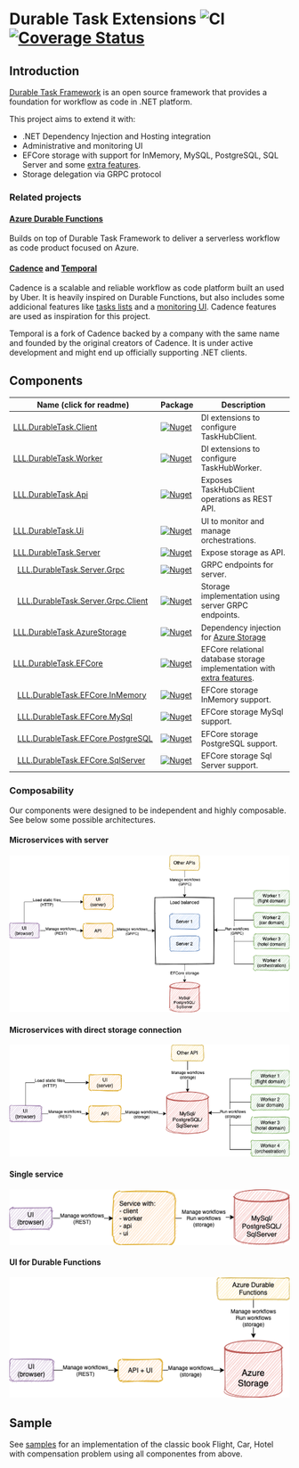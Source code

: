 # Durable Task Extensions ![CI](https://github.com/lucaslorentz/durabletask-extensions/workflows/CI/badge.svg) [![Coverage Status](https://coveralls.io/repos/github/lucaslorentz/durabletask-extensions/badge.svg?branch=main)](https://coveralls.io/github/lucaslorentz/durabletask-extensions?branch=main)

## Introduction

[Durable Task Framework](https://github.com/Azure/durabletask) is an open source framework that provides a foundation for workflow as code in .NET platform.

This project aims to extend it with:
- .NET Dependency Injection and Hosting integration  
- Administrative and monitoring UI
- EFCore storage with support for InMemory, MySQL, PostgreSQL, SQL Server and some [extra features](./src/LLL.DurableTask.EFCore/README.md#features).
- Storage delegation via GRPC protocol

### Related projects

#### [Azure Durable Functions](https://docs.microsoft.com/en-us/azure/azure-functions/durable/durable-functions-overview)

Builds on top of Durable Task Framework to deliver a serverless workflow as code product focused on Azure.

#### [Cadence](https://cadenceworkflow.io/) and [Temporal](https://temporal.io/)

Cadence is a scalable and reliable workflow as code platform built an used by Uber. It is heavily inspired on Durable Functions, but also includes some addicional features like [tasks lists](https://cadenceworkflow.io/docs/concepts/task-lists/) and a [monitoring UI](https://github.com/uber/cadence-web). Cadence features are used as inspiration for this project.

Temporal is a fork of Cadence backed by a company with the same name and founded by the original creators of Cadence. It is under active development and might end up officially supporting .NET clients.

## Components

| Name (click for readme) | Package | Description |
| - | - | - |
| [LLL.DurableTask.Client](src/LLL.DurableTask.Client) | [![Nuget](https://img.shields.io/nuget/vpre/LLL.DurableTask.Client)](https://www.nuget.org/packages/LLL.DurableTask.Client/) | DI extensions to configure TaskHubClient. |
| [LLL.DurableTask.Worker](src/LLL.DurableTask.Worker) | [![Nuget](https://img.shields.io/nuget/vpre/LLL.DurableTask.Worker)](https://www.nuget.org/packages/LLL.DurableTask.Worker/) | DI extensions to configure TaskHubWorker. |
| [LLL.DurableTask.Api](src/LLL.DurableTask.Api) | [![Nuget](https://img.shields.io/nuget/vpre/LLL.DurableTask.Api)](https://www.nuget.org/packages/LLL.DurableTask.Api/) | Exposes TaskHubClient operations as REST API. |
| [LLL.DurableTask.Ui](src/LLL.DurableTask.Ui) | [![Nuget](https://img.shields.io/nuget/vpre/LLL.DurableTask.Ui)](https://www.nuget.org/packages/LLL.DurableTask.Ui/) | UI to monitor and manage orchestrations. |
| [LLL.DurableTask.Server](src/LLL.DurableTask.Server) | [![Nuget](https://img.shields.io/nuget/vpre/LLL.DurableTask.Server)](https://www.nuget.org/packages/LLL.DurableTask.Server/) | Expose storage as API. |
| &nbsp;&nbsp;[LLL.DurableTask.Server.Grpc](src/LLL.DurableTask.Server.Grpc) | [![Nuget](https://img.shields.io/nuget/vpre/LLL.DurableTask.Server.Grpc)](https://www.nuget.org/packages/LLL.DurableTask.Server.Grpc/) | GRPC endpoints for server. |
| &nbsp;&nbsp;[LLL.DurableTask.Server.Grpc.Client](src/LLL.DurableTask.Server.Grpc.Client) | [![Nuget](https://img.shields.io/nuget/vpre/LLL.DurableTask.Server.Grpc.Client)](https://www.nuget.org/packages/LLL.DurableTask.Server.Grpc.Client/) | Storage implementation using server GRPC endpoints. |
| [LLL.DurableTask.AzureStorage](src/LLL.DurableTask.AzureStorage) | [![Nuget](https://img.shields.io/nuget/vpre/LLL.DurableTask.AzureStorage)](https://www.nuget.org/packages/LLL.DurableTask.AzureStorage/) | Dependency injection for [Azure Storage](https://github.com/Azure/durabletask/tree/main/src/DurableTask.AzureStorage) |
| [LLL.DurableTask.EFCore](src/LLL.DurableTask.EFCore) | [![Nuget](https://img.shields.io/nuget/vpre/LLL.DurableTask.EFCore)](https://www.nuget.org/packages/LLL.DurableTask.EFCore/) | EFCore relational database storage implementation with [extra features](./src/LLL.DurableTask.EFCore/README.md#features). |
| &nbsp;&nbsp;[LLL.DurableTask.EFCore.InMemory](src/LLL.DurableTask.EFCore.InMemory) | [![Nuget](https://img.shields.io/nuget/vpre/LLL.DurableTask.EFCore.InMemory)](https://www.nuget.org/packages/LLL.DurableTask.EFCore.InMemory/) | EFCore storage InMemory support. |
| &nbsp;&nbsp;[LLL.DurableTask.EFCore.MySql](src/LLL.DurableTask.EFCore.MySql) | [![Nuget](https://img.shields.io/nuget/vpre/LLL.DurableTask.EFCore.MySql)](https://www.nuget.org/packages/LLL.DurableTask.EFCore.MySql/) | EFCore storage MySql support. |
| &nbsp;&nbsp;[LLL.DurableTask.EFCore.PostgreSQL](src/LLL.DurableTask.EFCore.PostgreSQL) | [![Nuget](https://img.shields.io/nuget/vpre/LLL.DurableTask.EFCore.PostgreSQL)](https://www.nuget.org/packages/LLL.DurableTask.EFCore.PostgreSQL/) | EFCore storage PostgreSQL support. |
| &nbsp;&nbsp;[LLL.DurableTask.EFCore.SqlServer](src/LLL.DurableTask.EFCore.SqlServer) | [![Nuget](https://img.shields.io/nuget/vpre/LLL.DurableTask.EFCore.SqlServer)](https://www.nuget.org/packages/LLL.DurableTask.EFCore.SqlServer/) | EFCore storage Sql Server support. |

### Composability

Our components were designed to be independent and highly composable. See below some possible architectures.

#### Microservices with server

![Diagram](readme/diagrams/architecture_1.png)

#### Microservices with direct storage connection

![Diagram](readme/diagrams/architecture_2.png)

#### Single service

![Diagram](readme/diagrams/architecture_3.png)

#### UI for Durable Functions

![Diagram](readme/diagrams/architecture_4.png)

## Sample

See [samples](samples) for an implementation of the classic book Flight, Car, Hotel with compensation problem using all componentes from above.
